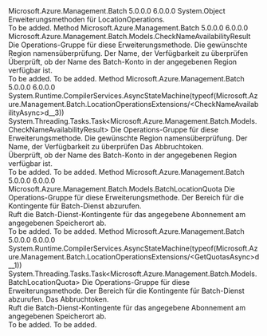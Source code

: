 <Type Name="LocationOperationsExtensions" FullName="Microsoft.Azure.Management.Batch.LocationOperationsExtensions">
  <TypeSignature Language="C#" Value="public static class LocationOperationsExtensions" />
  <TypeSignature Language="ILAsm" Value=".class public auto ansi abstract sealed beforefieldinit LocationOperationsExtensions extends System.Object" />
  <TypeSignature Language="DocId" Value="T:Microsoft.Azure.Management.Batch.LocationOperationsExtensions" />
  <TypeSignature Language="VB.NET" Value="Public Module LocationOperationsExtensions" />
  <TypeSignature Language="F#" Value="type LocationOperationsExtensions = class" />
  <AssemblyInfo>
    <AssemblyName>Microsoft.Azure.Management.Batch</AssemblyName>
    <AssemblyVersion>5.0.0.0</AssemblyVersion>
    <AssemblyVersion>6.0.0.0</AssemblyVersion>
  </AssemblyInfo>
  <Base>
    <BaseTypeName>System.Object</BaseTypeName>
  </Base>
  <Interfaces />
  <Docs>
    <summary>
            Erweiterungsmethoden für LocationOperations.
            </summary>
    <remarks>To be added.</remarks>
  </Docs>
  <Members>
    <Member MemberName="CheckNameAvailability">
      <MemberSignature Language="C#" Value="public static Microsoft.Azure.Management.Batch.Models.CheckNameAvailabilityResult CheckNameAvailability (this Microsoft.Azure.Management.Batch.ILocationOperations operations, string locationName, string name);" />
      <MemberSignature Language="ILAsm" Value=".method public static hidebysig class Microsoft.Azure.Management.Batch.Models.CheckNameAvailabilityResult CheckNameAvailability(class Microsoft.Azure.Management.Batch.ILocationOperations operations, string locationName, string name) cil managed" />
      <MemberSignature Language="DocId" Value="M:Microsoft.Azure.Management.Batch.LocationOperationsExtensions.CheckNameAvailability(Microsoft.Azure.Management.Batch.ILocationOperations,System.String,System.String)" />
      <MemberSignature Language="VB.NET" Value="&lt;Extension()&gt;&#xA;Public Function CheckNameAvailability (operations As ILocationOperations, locationName As String, name As String) As CheckNameAvailabilityResult" />
      <MemberSignature Language="F#" Value="static member CheckNameAvailability : Microsoft.Azure.Management.Batch.ILocationOperations * string * string -&gt; Microsoft.Azure.Management.Batch.Models.CheckNameAvailabilityResult" Usage="Microsoft.Azure.Management.Batch.LocationOperationsExtensions.CheckNameAvailability (operations, locationName, name)" />
      <MemberType>Method</MemberType>
      <AssemblyInfo>
        <AssemblyName>Microsoft.Azure.Management.Batch</AssemblyName>
        <AssemblyVersion>5.0.0.0</AssemblyVersion>
        <AssemblyVersion>6.0.0.0</AssemblyVersion>
      </AssemblyInfo>
      <ReturnValue>
        <ReturnType>Microsoft.Azure.Management.Batch.Models.CheckNameAvailabilityResult</ReturnType>
      </ReturnValue>
      <Parameters>
        <Parameter Name="operations" Type="Microsoft.Azure.Management.Batch.ILocationOperations" RefType="this" />
        <Parameter Name="locationName" Type="System.String" />
        <Parameter Name="name" Type="System.String" />
      </Parameters>
      <Docs>
        <param name="operations">
            Die Operations-Gruppe für diese Erweiterungsmethode.
            </param>
        <param name="locationName">
            Die gewünschte Region namensüberprüfung.
            </param>
        <param name="name">
            Der Name, der Verfügbarkeit zu überprüfen
            </param>
        <summary>
            Überprüft, ob der Name des Batch-Konto in der angegebenen Region verfügbar ist.
            </summary>
        <returns>To be added.</returns>
        <remarks>To be added.</remarks>
      </Docs>
    </Member>
    <Member MemberName="CheckNameAvailabilityAsync">
      <MemberSignature Language="C#" Value="public static System.Threading.Tasks.Task&lt;Microsoft.Azure.Management.Batch.Models.CheckNameAvailabilityResult&gt; CheckNameAvailabilityAsync (this Microsoft.Azure.Management.Batch.ILocationOperations operations, string locationName, string name, System.Threading.CancellationToken cancellationToken = null);" />
      <MemberSignature Language="ILAsm" Value=".method public static hidebysig class System.Threading.Tasks.Task`1&lt;class Microsoft.Azure.Management.Batch.Models.CheckNameAvailabilityResult&gt; CheckNameAvailabilityAsync(class Microsoft.Azure.Management.Batch.ILocationOperations operations, string locationName, string name, valuetype System.Threading.CancellationToken cancellationToken) cil managed" />
      <MemberSignature Language="DocId" Value="M:Microsoft.Azure.Management.Batch.LocationOperationsExtensions.CheckNameAvailabilityAsync(Microsoft.Azure.Management.Batch.ILocationOperations,System.String,System.String,System.Threading.CancellationToken)" />
      <MemberSignature Language="F#" Value="static member CheckNameAvailabilityAsync : Microsoft.Azure.Management.Batch.ILocationOperations * string * string * System.Threading.CancellationToken -&gt; System.Threading.Tasks.Task&lt;Microsoft.Azure.Management.Batch.Models.CheckNameAvailabilityResult&gt;" Usage="Microsoft.Azure.Management.Batch.LocationOperationsExtensions.CheckNameAvailabilityAsync (operations, locationName, name, cancellationToken)" />
      <MemberType>Method</MemberType>
      <AssemblyInfo>
        <AssemblyName>Microsoft.Azure.Management.Batch</AssemblyName>
        <AssemblyVersion>5.0.0.0</AssemblyVersion>
        <AssemblyVersion>6.0.0.0</AssemblyVersion>
      </AssemblyInfo>
      <Attributes>
        <Attribute>
          <AttributeName>System.Runtime.CompilerServices.AsyncStateMachine(typeof(Microsoft.Azure.Management.Batch.LocationOperationsExtensions/&lt;CheckNameAvailabilityAsync&gt;d__3))</AttributeName>
        </Attribute>
      </Attributes>
      <ReturnValue>
        <ReturnType>System.Threading.Tasks.Task&lt;Microsoft.Azure.Management.Batch.Models.CheckNameAvailabilityResult&gt;</ReturnType>
      </ReturnValue>
      <Parameters>
        <Parameter Name="operations" Type="Microsoft.Azure.Management.Batch.ILocationOperations" RefType="this" />
        <Parameter Name="locationName" Type="System.String" />
        <Parameter Name="name" Type="System.String" />
        <Parameter Name="cancellationToken" Type="System.Threading.CancellationToken" />
      </Parameters>
      <Docs>
        <param name="operations">
            Die Operations-Gruppe für diese Erweiterungsmethode.
            </param>
        <param name="locationName">
            Die gewünschte Region namensüberprüfung.
            </param>
        <param name="name">
            Der Name, der Verfügbarkeit zu überprüfen
            </param>
        <param name="cancellationToken">
            Das Abbruchtoken.
            </param>
        <summary>
            Überprüft, ob der Name des Batch-Konto in der angegebenen Region verfügbar ist.
            </summary>
        <returns>To be added.</returns>
        <remarks>To be added.</remarks>
      </Docs>
    </Member>
    <Member MemberName="GetQuotas">
      <MemberSignature Language="C#" Value="public static Microsoft.Azure.Management.Batch.Models.BatchLocationQuota GetQuotas (this Microsoft.Azure.Management.Batch.ILocationOperations operations, string locationName);" />
      <MemberSignature Language="ILAsm" Value=".method public static hidebysig class Microsoft.Azure.Management.Batch.Models.BatchLocationQuota GetQuotas(class Microsoft.Azure.Management.Batch.ILocationOperations operations, string locationName) cil managed" />
      <MemberSignature Language="DocId" Value="M:Microsoft.Azure.Management.Batch.LocationOperationsExtensions.GetQuotas(Microsoft.Azure.Management.Batch.ILocationOperations,System.String)" />
      <MemberSignature Language="VB.NET" Value="&lt;Extension()&gt;&#xA;Public Function GetQuotas (operations As ILocationOperations, locationName As String) As BatchLocationQuota" />
      <MemberSignature Language="F#" Value="static member GetQuotas : Microsoft.Azure.Management.Batch.ILocationOperations * string -&gt; Microsoft.Azure.Management.Batch.Models.BatchLocationQuota" Usage="Microsoft.Azure.Management.Batch.LocationOperationsExtensions.GetQuotas (operations, locationName)" />
      <MemberType>Method</MemberType>
      <AssemblyInfo>
        <AssemblyName>Microsoft.Azure.Management.Batch</AssemblyName>
        <AssemblyVersion>5.0.0.0</AssemblyVersion>
        <AssemblyVersion>6.0.0.0</AssemblyVersion>
      </AssemblyInfo>
      <ReturnValue>
        <ReturnType>Microsoft.Azure.Management.Batch.Models.BatchLocationQuota</ReturnType>
      </ReturnValue>
      <Parameters>
        <Parameter Name="operations" Type="Microsoft.Azure.Management.Batch.ILocationOperations" RefType="this" />
        <Parameter Name="locationName" Type="System.String" />
      </Parameters>
      <Docs>
        <param name="operations">
            Die Operations-Gruppe für diese Erweiterungsmethode.
            </param>
        <param name="locationName">
            Der Bereich für die Kontingente für Batch-Dienst abzurufen.
            </param>
        <summary>
            Ruft die Batch-Dienst-Kontingente für das angegebene Abonnement am angegebenen Speicherort ab.
            </summary>
        <returns>To be added.</returns>
        <remarks>To be added.</remarks>
      </Docs>
    </Member>
    <Member MemberName="GetQuotasAsync">
      <MemberSignature Language="C#" Value="public static System.Threading.Tasks.Task&lt;Microsoft.Azure.Management.Batch.Models.BatchLocationQuota&gt; GetQuotasAsync (this Microsoft.Azure.Management.Batch.ILocationOperations operations, string locationName, System.Threading.CancellationToken cancellationToken = null);" />
      <MemberSignature Language="ILAsm" Value=".method public static hidebysig class System.Threading.Tasks.Task`1&lt;class Microsoft.Azure.Management.Batch.Models.BatchLocationQuota&gt; GetQuotasAsync(class Microsoft.Azure.Management.Batch.ILocationOperations operations, string locationName, valuetype System.Threading.CancellationToken cancellationToken) cil managed" />
      <MemberSignature Language="DocId" Value="M:Microsoft.Azure.Management.Batch.LocationOperationsExtensions.GetQuotasAsync(Microsoft.Azure.Management.Batch.ILocationOperations,System.String,System.Threading.CancellationToken)" />
      <MemberSignature Language="F#" Value="static member GetQuotasAsync : Microsoft.Azure.Management.Batch.ILocationOperations * string * System.Threading.CancellationToken -&gt; System.Threading.Tasks.Task&lt;Microsoft.Azure.Management.Batch.Models.BatchLocationQuota&gt;" Usage="Microsoft.Azure.Management.Batch.LocationOperationsExtensions.GetQuotasAsync (operations, locationName, cancellationToken)" />
      <MemberType>Method</MemberType>
      <AssemblyInfo>
        <AssemblyName>Microsoft.Azure.Management.Batch</AssemblyName>
        <AssemblyVersion>5.0.0.0</AssemblyVersion>
        <AssemblyVersion>6.0.0.0</AssemblyVersion>
      </AssemblyInfo>
      <Attributes>
        <Attribute>
          <AttributeName>System.Runtime.CompilerServices.AsyncStateMachine(typeof(Microsoft.Azure.Management.Batch.LocationOperationsExtensions/&lt;GetQuotasAsync&gt;d__1))</AttributeName>
        </Attribute>
      </Attributes>
      <ReturnValue>
        <ReturnType>System.Threading.Tasks.Task&lt;Microsoft.Azure.Management.Batch.Models.BatchLocationQuota&gt;</ReturnType>
      </ReturnValue>
      <Parameters>
        <Parameter Name="operations" Type="Microsoft.Azure.Management.Batch.ILocationOperations" RefType="this" />
        <Parameter Name="locationName" Type="System.String" />
        <Parameter Name="cancellationToken" Type="System.Threading.CancellationToken" />
      </Parameters>
      <Docs>
        <param name="operations">
            Die Operations-Gruppe für diese Erweiterungsmethode.
            </param>
        <param name="locationName">
            Der Bereich für die Kontingente für Batch-Dienst abzurufen.
            </param>
        <param name="cancellationToken">
            Das Abbruchtoken.
            </param>
        <summary>
            Ruft die Batch-Dienst-Kontingente für das angegebene Abonnement am angegebenen Speicherort ab.
            </summary>
        <returns>To be added.</returns>
        <remarks>To be added.</remarks>
      </Docs>
    </Member>
  </Members>
</Type>